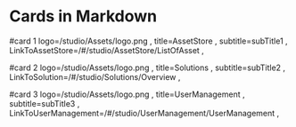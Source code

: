 # Cards in Markdown

#card 1
logo=/studio/Assets/logo.png ,
title=AssetStore ,
subtitle=subTitle1 ,
LinkToAssetStore=/#/studio/AssetStore/ListOfAsset ,

#card 2
logo=/studio/Assets/logo.png ,
title=Solutions ,
subtitle=subTitle2 ,
LinkToSolution=/#/studio/Solutions/Overview ,

#card 3
logo=/studio/Assets/logo.png ,
title=UserManagement ,
subtitle=subTitle3 ,
LinkToUserManagement=/#/studio/UserManagement/UserManagement ,

<!-- slide:break-100 -->

